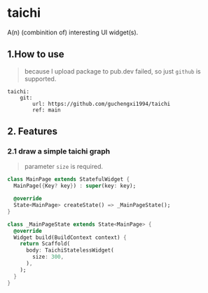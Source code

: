 # taichi
 A(n) (combinition of) interesting UI widget(s).

## 1.How to use

> because I upload package to pub.dev failed, so just ```github``` is supported.

```
taichi:
    git:
        url: https://github.com/guchengxi1994/taichi
        ref: main
```

## 2. Features

### 2.1 draw a simple taichi graph

> parameter ```size``` is required.

```dart
class MainPage extends StatefulWidget {
  MainPage({Key? key}) : super(key: key);

  @override
  State<MainPage> createState() => _MainPageState();
}

class _MainPageState extends State<MainPage> {
  @override
  Widget build(BuildContext context) {
    return Scaffold(
      body: TaichiStatelessWidget(
        size: 300,
      ),
    );
  }
}
```